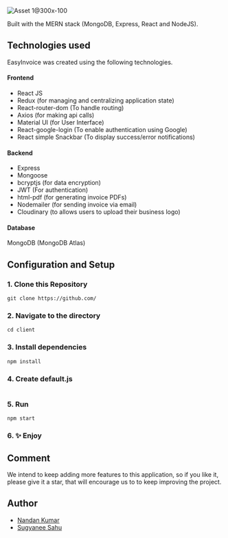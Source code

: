 ![Asset 1@300x-100](https://user-images.githubusercontent.com/63586628/143779242-aceb886b-e682-4d46-9f37-d70d16e18a45.jpg)

Built with the MERN stack (MongoDB, Express, React and NodeJS).

## Technologies used
EasyInvoice was created using the following technologies.

#### Frontend

- React JS
- Redux (for managing and centralizing application state)
- React-router-dom (To handle routing)
- Axios (for making api calls)
- Material UI (for User Interface)
- React-google-login (To enable authentication using Google)
- React simple Snackbar (To display success/error notifications)

#### Backend

- Express
- Mongoose
- bcryptjs (for data encryption)
- JWT (For authentication)
- html-pdf (for generating invoice PDFs)
- Nodemailer (for sending invoice via email)
- Cloudinary (to allows users to upload their business logo)

#### Database
MongoDB (MongoDB Atlas)

## Configuration and Setup

### 1\. Clone this Repository

```
git clone https://github.com/
```

### 2\. Navigate to the directory

```
cd client
```

### 3\. Install dependencies

```
npm install
```
### 4\. Create default.js 
``` 

```

### 5\. Run

```
npm start
```

### 6\. ✨ Enjoy


## Comment
We intend to keep adding more features to this application, so if you like it, please give it a star, that will encourage us to 
to keep improving the project.

## Author
- [Nandan Kumar](https://github.com/nandan-shah)
- [Sugyanee Sahu](https://github.com/Sugyanee)
